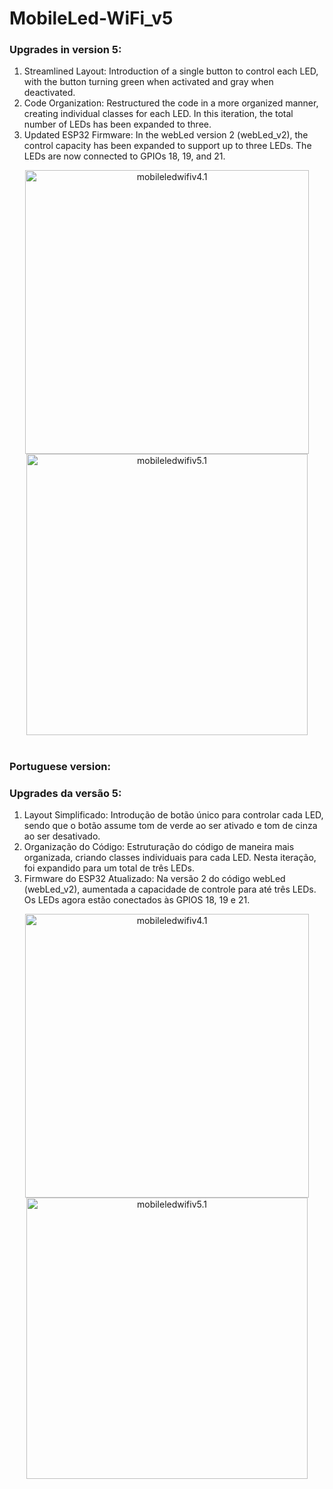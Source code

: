 # MobileLed-WiFi_v5

### Upgrades in version 5:

1. Streamlined Layout: Introduction of a single button to control each LED, with the button turning green when activated and gray when deactivated.
2. Code Organization: Restructured the code in a more organized manner, creating individual classes for each LED. In this iteration, the total number of LEDs has been expanded to three.
3. Updated ESP32 Firmware: In the webLed version 2 (webLed_v2), the control capacity has been expanded to support up to three LEDs. The LEDs are now connected to GPIOs 18, 19, and 21.

<p align="center">
  <img src="https://github.com/andresima0/MobileLed-WiFi/assets/111400782/c9c2f407-870c-4d8f-b407-dc798931af4f)" 
    alt="mobileledwifiv4.1" width="454">
  <img src="https://github.com/andresima0/MobileLed-WiFi/assets/111400782/5770d1e9-8fd0-47d2-a880-6a28687f4057)" 
    alt="mobileledwifiv5.1" width="450">
</p>

#
### Portuguese version:

### Upgrades da versão 5:

1. Layout Simplificado: Introdução de botão único para controlar cada LED, sendo que o botão assume tom de verde ao ser ativado e tom de cinza ao ser desativado.
2. Organização do Código: Estruturação do código de maneira mais organizada, criando classes individuais para cada LED. Nesta iteração, foi expandido para um total de três LEDs.
3. Firmware do ESP32 Atualizado: Na versão 2 do código webLed (webLed_v2), aumentada a capacidade de controle para até três LEDs. Os LEDs agora estão conectados às GPIOS 18, 19 e 21.

<p align="center">
  <img src="https://github.com/andresima0/MobileLed-WiFi/assets/111400782/c9c2f407-870c-4d8f-b407-dc798931af4f)" 
    alt="mobileledwifiv4.1" width="454">
  <img src="https://github.com/andresima0/MobileLed-WiFi/assets/111400782/5770d1e9-8fd0-47d2-a880-6a28687f4057)" 
    alt="mobileledwifiv5.1" width="450">
</p>
